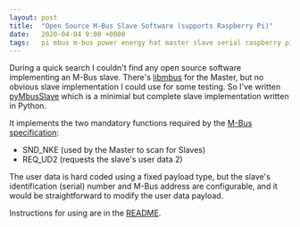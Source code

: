 ```yaml
---
layout: post
title:  "Open Source M-Bus Slave Software (supports Raspberry Pi)"
date:   2020-04-04 9:00 +0000
tags:   pi mbus m-bus power energy hat master slave serial raspberry pi python
---
```


During a quick search I couldn't find any open source software implementing an M-Bus slave.  There's [libmbus](https://github.com/rscada/libmbus) for the Master, but no obvious slave implementation I could use for some testing.  So I've written [pyMbusSlave](https://github.com/packom/pyMbusSlave) which is a minimial but complete slave implementation written in Python.

It implements the two mandatory functions required by the [M-Bus specification](https://m-bus.com/documentation):
* SND_NKE (used by the Master to scan for Slaves)
* REQ_UD2 (requests the slave's user data 2)

The user data is hard coded using a fixed payload type, but the slave's identification (serial) number and M-Bus address are configurable, and it would be straightforward to modify the user data payload.

Instructions for using are in the [README](https://github.com/packom/pyMbusSlave/blob/master/README.md).